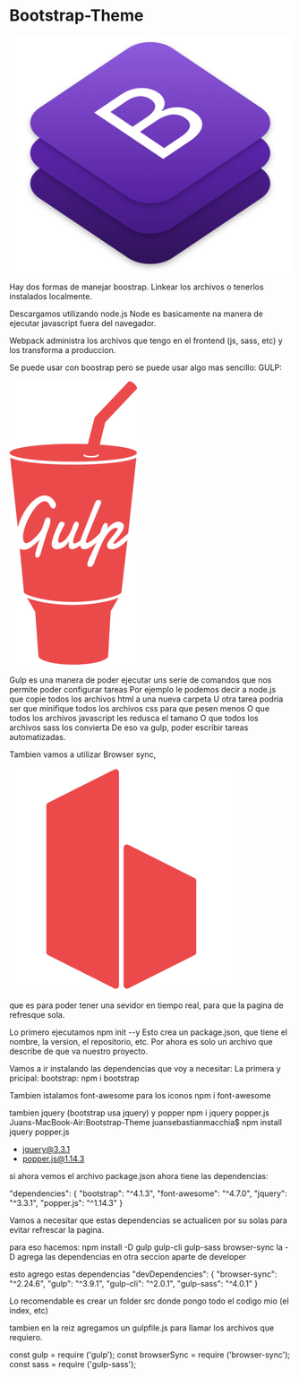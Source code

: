 # Bootstrap-Theme

<img src="rm-img/bootstrap-stack.png" alt="">

Hay dos formas de manejar boostrap.
Linkear los archivos o tenerlos instalados localmente.

Descargamos utilizando node.js
Node es basicamente na manera de ejecutar javascript fuera del navegador.

Webpack administra los archivos que tengo en el frontend (js, sass, etc) y los transforma a produccion.

Se puede usar con boostrap pero se puede usar algo mas sencillo:
GULP:

<img src="rm-img/gulp.png" alt="">

Gulp es una manera de poder ejecutar uns serie de comandos que nos permite poder configurar tareas
Por ejemplo le podemos decir a node.js que copie todos los archivos html a una nueva carpeta
U otra tarea podria ser que minifique todos los archivos css para que pesen menos
O que todos los archivos javascript les redusca el tamano
O que todos los archivos sass los convierta
De eso va gulp, poder escribir tareas automatizadas.

Tambien vamos a utilizar Browser sync,

<img src="rm-img/bs.png" alt="">

que es para poder tener una sevidor en tiempo real, para que la pagina de refresque sola.

Lo primero ejecutamos npm init --y
Esto crea un package.json, que tiene el nombre, la version, el repositorio, etc.
Por ahora es solo un archivo que describe de que va nuestro proyecto.

Vamos a ir instalando las dependencias que voy a necesitar:
La primera y pricipal: bootstrap:
npm i bootstrap

Tambien istalamos font-awesome para los iconos
npm i font-awesome

tambien jquery (bootstrap usa jquery) y popper
npm i jquery popper.js
Juans-MacBook-Air:Bootstrap-Theme juansebastianmacchia$ npm install jquery popper.js
+ jquery@3.3.1
+ popper.js@1.14.3

si ahora vemos el archivo package.json ahora tiene las dependencias:

  "dependencies": {
    "bootstrap": "^4.1.3",
    "font-awesome": "^4.7.0",
    "jquery": "^3.3.1",
    "popper.js": "^1.14.3"
  }

  Vamos a necesitar que estas dependencias se actualicen por su solas para evitar refrescar la pagina.

  para eso hacemos:
  npm install -D gulp gulp-cli gulp-sass browser-sync
  la -D agrega las dependencias en otra seccion aparte de developer

  esto agrego estas dependencias
    "devDependencies": {
    "browser-sync": "^2.24.6",
    "gulp": "^3.9.1",
    "gulp-cli": "^2.0.1",
    "gulp-sass": "^4.0.1"
  }

  Lo recomendable es crear un folder src donde pongo todo el codigo mio (el index, etc)

  tambien en la reiz agregamos un gulpfile.js para llamar los archivos que requiero.

const gulp = require ('gulp');
const browserSync = require ('browser-sync');
const sass = require ('gulp-sass');




